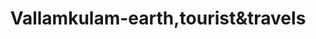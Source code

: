 ---
title: "Vallamkulam-earth,tourist&travels"
url: /puthupally/vallamkulam-earth-touristandtravels/
shop: travel agency
---